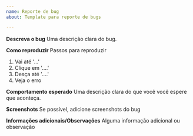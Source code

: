 ```yaml
---
name: Reporte de bug
about: Template para reporte de bugs

---
```


**Descreva o bug**
Uma descrição clara do bug.

**Como reproduzir**
Passos para reproduzir
1. Vai até '...'
2. Clique em '....'
3. Desça até '....'
4. Veja o erro

**Comportamento esperado**
Uma descrição clara do que você você espere que aconteça.

**Screenshots**
Se possível, adicione screenshots do bug

**Informações adicionais/Observações**
Alguma informação adicional ou observação
